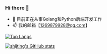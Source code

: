 ### Hi there 👋

<!--
**shijting/shijting** is a ✨ _special_ ✨ repository because its `README.md` (this file) appears on your GitHub profile.

Here are some ideas to get you started:

- 🔭 I’m currently working on ...
- 🌱 I’m currently learning ...
- 👯 I’m looking to collaborate on ...
- 🤔 I’m looking for help with ...
- 💬 Ask me about ...
- 📫 How to reach me: ...
- 😄 Pronouns: ...
- ⚡ Fun fact: ...
-->
- 🔭 目前正在从事Golang和Python后端开发工作
- 📫 我的邮箱【1269879928@qq.com】
<!--
![Top Langs](https://github-readme-stats.vercel.app/api/top-langs/?username=anuraghazra&hide=TSQL)
-->
[![Top Langs](https://github-readme-stats.vercel.app/api/top-langs/?username=shijting&layout=donut&hide=TSQL)](https://github.com/anuraghazra/github-readme-stats)

[![shijting's GitHub stats](https://github-readme-stats.vercel.app/api?username=shijting&theme=dracula)](https://github.com/anuraghazra/github-readme-stats)
